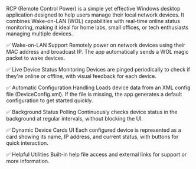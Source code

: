 RCP (Remote Control Power) is a simple yet effective Windows desktop application designed to help users manage their local network devices. It combines Wake-on-LAN (WOL) capabilities with real-time online status monitoring, making it ideal for home labs, small offices, or tech enthusiasts managing multiple devices.

✅ Wake-on-LAN Support
Remotely power on network devices using their MAC address and broadcast IP. The app automatically sends a WOL magic packet to wake devices.

✅ Live Device Status Monitoring
Devices are pinged periodically to check if they're online or offline, with visual feedback for each device.

✅ Automatic Configuration Handling
Loads device data from an XML config file (DeviceConfig.xml). If the file is missing, the app generates a default configuration to get started quickly.

✅ Background Status Polling
Continuously checks device status in the background at regular intervals, without blocking the UI.

✅ Dynamic Device Cards UI
Each configured device is represented as a card showing its name, IP address, and current status, with buttons for quick interaction.

✅ Helpful Utilities
Built-in help file access and external links for support or more information.
